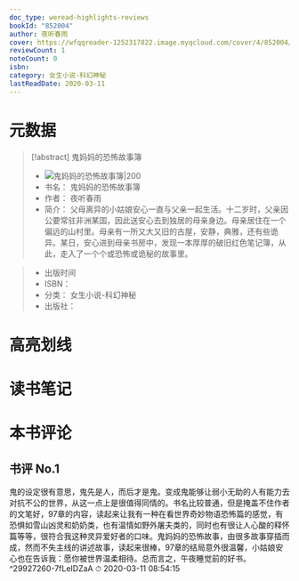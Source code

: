 ```yaml
---
doc_type: weread-highlights-reviews
bookId: "852004"
author: 夜听春雨
cover: https://wfqqreader-1252317822.image.myqcloud.com/cover/4/852004/t7_852004.jpg
reviewCount: 1
noteCount: 0
isbn: 
category: 女生小说-科幻神秘
lastReadDate: 2020-03-11
---
```

# 元数据
> [!abstract] 鬼妈妈的恐怖故事簿
> - ![ 鬼妈妈的恐怖故事簿|200](https://wfqqreader-1252317822.image.myqcloud.com/cover/4/852004/t7_852004.jpg)
> - 书名： 鬼妈妈的恐怖故事簿
> - 作者： 夜听春雨
> - 简介： 父母离异的小姑娘安心一直与父亲一起生活。十二岁时，父亲因公要常驻非洲某国，因此送安心去到独居的母亲身边。母亲居住在一个偏远的山村里。母亲有一所又大又旧的古屋，安静，典雅，还有些诡异。某日，安心进到母亲书房中，发现一本厚厚的破旧红色笔记簿，从此，走入了一个个或恐怖或诡秘的故事里。

> - 出版时间 
> - ISBN： 
> - 分类： 女生小说-科幻神秘
> - 出版社： 

# 高亮划线

# 读书笔记

# 本书评论

## 书评 No.1 
鬼的设定很有意思，鬼先是人，而后才是鬼。变成鬼能够让弱小无助的人有能力去对抗不公的世界，从这一点上是很值得同情的。书名比较普通，但是掩盖不住作者的文笔好，97章的内容，读起来让我有一种在看世界奇妙物语恐怖篇的感觉，有恐惧如雪山凶灵和奶奶类，也有温情如野外屠夫类的，同时也有很让人心酸的释怀篇等等，很符合我这种灵异爱好者的口味。鬼妈妈的恐怖故事，由很多故事穿插而成，然而不失主线的讲述故事，读起来很棒，97章的结局意外很温馨，小姑娘安心也在告诉我：愿你被世界温柔相待。总而言之，午夜睡觉前的好书。 ^29927260-7fLeIDZaA
⏱ 2020-03-11 08:54:15
